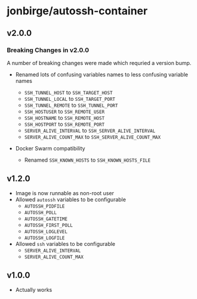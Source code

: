 # jonbirge/autossh-container

## v2.0.0

### Breaking Changes in v2.0.0

A number of breaking changes were made which requried a version bump.

- Renamed lots of confusing variables names to less confusing variable names
  - `SSH_TUNNEL_HOST` to `SSH_TARGET_HOST`
  - `SSH_TUNNEL_LOCAL` to `SSH_TARGET_PORT`
  - `SSH_TUNNEL_REMOTE` to `SSH_TUNNEL_PORT`
  - `SSH_HOSTUSER` to `SSH_REMOTE_USER`
  - `SSH_HOSTNAME` to `SSH_REMOTE_HOST`
  - `SSH_HOSTPORT` to `SSH_REMOTE_PORT`
  - `SERVER_ALIVE_INTERVAL` to `SSH_SERVER_ALIVE_INTERVAL`
  - `SERVER_ALIVE_COUNT_MAX` to `SSH_SERVER_ALIVE_COUNT_MAX`

- Docker Swarm compatibility
  - Renamed `SSH_KNOWN_HOSTS` to `SSH_KNOWN_HOSTS_FILE`

## v1.2.0

- Image is now runnable as non-root user
- Allowed `autossh` variables to be configurable
  - `AUTOSSH_PIDFILE`
  - `AUTOSSH_POLL`
  - `AUTOSSH_GATETIME`
  - `AUTOSSH_FIRST_POLL`
  - `AUTOSSH_LOGLEVEL`
  - `AUTOSSH_LOGFILE`
- Allowed `ssh` variables to be configurable
  - `SERVER_ALIVE_INTERVAL`
  - `SERVER_ALIVE_COUNT_MAX`

## v1.0.0

- Actually works
